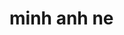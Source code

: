 <html>
   <head>
     <title> minh anh ne </title>
  </head>
  <body>
    <h1> minh anh ne <h1>
      </body>
</html>
